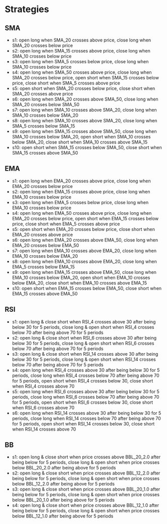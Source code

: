 # Strategies

## SMA
* s1: open long when SMA_20 crosses above price, close long when SMA_20 crosses below price
* s2: open long when SMA_15 crosses above price, close long when SMA_10 crosses below price
* s3: open long when SMA_5 crosses below price, close long when SMA_10 crosses below price
* s4: open long when SMA_50 crosses above price, close long when SMA_20 crosses below price, open short when SMA_15 crosses below price, close short when SMA_5 crosses above price
* s5: open short when SMA_20 crosses below price, close short when SMA_20 crosses above price
* s6: open long when SMA_20 crosses above SMA_50, close long when SMA_20 crosses below SMA_50
* s7: open long when SMA_10 crosses above SMA_20, close long when SMA_10 crosses below SMA_20
* s8: open long when SMA_10 crosses above SMA_20, close long when SMA_5 crosses below SMA_15
* s9: open long when SMA_15 crosses above SMA_50, close long when SMA_10 crosses below SMA_20, open short when SMA_10 crosses below SMA_20, close short when SMA_10 crosses above SMA_15
* s10: open short when SMA_15 crosses below SMA_50, close short when SMA_15 crosses above SMA_50

## EMA
* s1: open long when EMA_20 crosses above price, close long when EMA_20 crosses below price
* s2: open long when EMA_15 crosses above price, close long when EMA_10 crosses below price
* s3: open long when EMA_5 crosses below price, close long when EMA_10 crosses below price
* s4: open long when EMA_50 crosses above price, close long when EMA_20 crosses below price, open short when EMA_15 crosses below price, close short when EMA_5 crosses above price
* s5: open short when EMA_20 crosses below price, close short when EMA_20 crosses above price
* s6: open long when EMA_20 crosses above EMA_50, close long when EMA_20 crosses below EMA_50
* s7: open long when EMA_10 crosses above EMA_20, close long when EMA_10 crosses below EMA_20
* s8: open long when EMA_10 crosses above EMA_20, close long when EMA_5 crosses below EMA_15
* s9: open long when EMA_15 crosses above EMA_50, close long when EMA_10 crosses below EMA_20, open short when EMA_10 crosses below EMA_20, close short when EMA_10 crosses above EMA_15
* s10: open short when EMA_15 crosses below EMA_50, close short when EMA_15 crosses above EMA_50

## RSI
* s1: open long & close short when RSI_4 crosses above 30 after being below 30 for 5 periods, close long & open short when RSI_4 crosses below 70 after being above 70 for 5 periods
* s2: open long & close short when RSI_6 crosses above 30 after being below 30 for 5 periods, close long & open short when RSI_6 crosses below 70 after being above 70 for 5 periods
* s3: open long & close short when RSI_14 crosses above 30 after being below 30 for 5 periods, close long & open short when RSI_14 crosses below 70 after being above 70 for 5 periods
* s4: open long when RSI_4 crosses above 30 after being below 30 for 5 periods, close long when RSI_4 crosses below 70 after being above 70 for 5 periods, open short when RSI_4 crosses below 30, close short when RSI_4 crosses above 70
* s5: open long when RSI_6 crosses above 30 after being below 30 for 5 periods, close long when RSI_6 crosses below 70 after being above 70 for 5 periods, open short when RSI_6 crosses below 30, close short when RSI_6 crosses above 70
* s6: open long when RSI_14 crosses above 30 after being below 30 for 5 periods, close long when RSI_14 crosses below 70 after being above 70 for 5 periods, open short when RSI_14 crosses below 30, close short when RSI_14 crosses above 70

## BB
* s1: open long & close short when price crosses above BBL_20_2.0 after being below for 5 periods, close long & open short when price crosses below BBL_20_2.0 after being above for 5 periods
* s2: open long & close short when price crosses above BBL_12_2.0 after being below for 5 periods, close long & open short when price crosses below BBL_12_2.0 after being above for 5 periods
* s3: open long & close short when price crosses above BBL_20_1.0 after being below for 5 periods, close long & open short when price crosses below BBL_20_1.0 after being above for 5 periods
* s4: open long & close short when price crosses above BBL_12_1.0 after being below for 5 periods, close long & open short when price crosses below BBL_12_1.0 after being above for 5 periods
